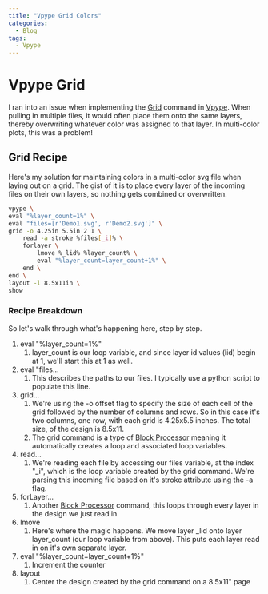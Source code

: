 ```yaml
---
title: "Vpype Grid Colors"
categories:
  - Blog
tags:
  - Vpype
---
```


# Vpype Grid
I ran into an issue when implementing the [Grid](https://vpype.readthedocs.io/en/latest/reference.html#grid) command in [Vpype](https://github.com/abey79/vpype). When pulling in multiple files, it would often place them onto the same layers, thereby overwriting whatever color was assigned to that layer. In multi-color plots, this was a problem!
## Grid Recipe
Here's my solution for maintaining colors in a multi-color svg file when laying out on a grid. The gist of it is to place every layer of the incoming files on their own layers, so nothing gets combined or overwritten.
```bash
vpype \
eval "%layer_count=1%" \
eval "files=[r'Demo1.svg', r'Demo2.svg']" \
grid -o 4.25in 5.5in 2 1 \
	read -a stroke %files[_i]% \
	forlayer \
		lmove %_lid% %layer_count% \
		eval "%layer_count=layer_count+1%" \
	end \
end \
layout -l 8.5x11in \
show
```
### Recipe Breakdown
So let's walk through what's happening here, step by step.
1. eval "%layer_count=1%"
	1. layer_count is our loop variable, and since layer id values (lid) begin at 1, we'll start this at 1 as well.
2. eval "files...
	1. This describes the paths to our files. I typically use a python script to populate this line.
3. grid...
	1. We're using the -o offset flag to specify the size of each cell of the grid followed by the number of columns and rows. So in this case it's two columns, one row, with each grid is 4.25x5.5 inches. The total size, of the design is 8.5x11.
	2. The grid command is a type of [Block Processor](https://vpype.readthedocs.io/en/latest/fundamentals.html#block-processor-commands) meaning it automatically creates a loop and associated loop variables.
4. read...
	1. We're reading each file by accessing our files variable, at the index "\_i", which is the loop variable created by the grid command. We're parsing this incoming file based on it's stroke attribute using the -a flag. 
5. forLayer...
	1. Another [Block Processor](https://vpype.readthedocs.io/en/latest/fundamentals.html#block-processor-commands) command, this loops through every layer in the design we just read in.
6. lmove
	1. Here's where the magic happens. We move layer \_lid onto layer layer_count (our loop variable from above). This puts each layer read in on it's own separate layer.
7. eval "%layer_count=layer_count+1%"
	1. Increment the counter
8. layout
	1. Center the design created by the grid command on a 8.5x11" page